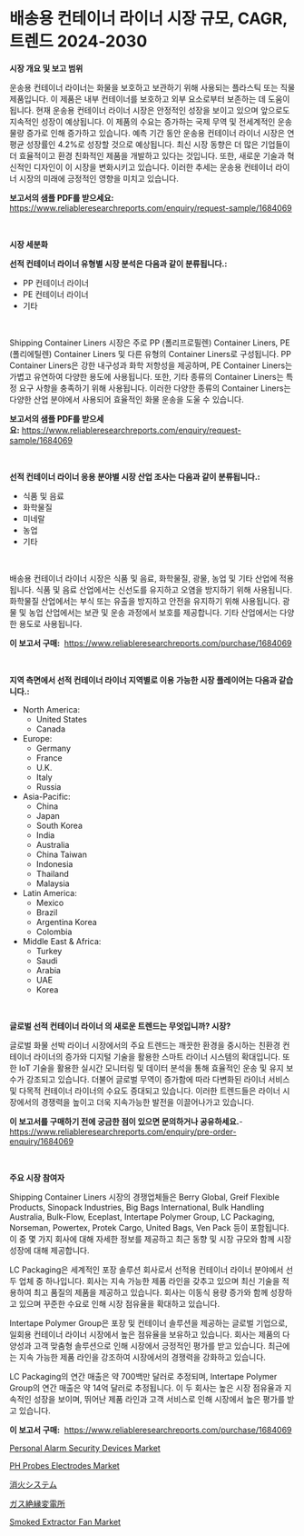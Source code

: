 <p><h1>배송용 컨테이너 라이너 시장 규모, CAGR, 트렌드 2024-2030</h1></p><p><strong>시장 개요 및 보고 범위</strong></p>
<p><p>운송용 컨테이너 라이너는 화물을 보호하고 보관하기 위해 사용되는 플라스틱 또는 직물 제품입니다. 이 제품은 내부 컨테이너를 보호하고 외부 요소로부터 보존하는 데 도움이 됩니다. 현재 운송용 컨테이너 라이너 시장은 안정적인 성장을 보이고 있으며 앞으로도 지속적인 성장이 예상됩니다. 이 제품의 수요는 증가하는 국제 무역 및 전세계적인 운송 물량 증가로 인해 증가하고 있습니다. 예측 기간 동안 운송용 컨테이너 라이너 시장은 연평균 성장률인 4.2%로 성장할 것으로 예상됩니다. 최신 시장 동향은 더 많은 기업들이 더 효율적이고 환경 친화적인 제품을 개발하고 있다는 것입니다. 또한, 새로운 기술과 혁신적인 디자인이 이 시장을 변화시키고 있습니다. 이러한 추세는 운송용 컨테이너 라이너 시장의 미래에 긍정적인 영향을 미치고 있습니다.</p></p>
<p><strong>보고서의 샘플 PDF를 받으세요:</strong> <a href="https://www.reliableresearchreports.com/enquiry/request-sample/1684069">https://www.reliableresearchreports.com/enquiry/request-sample/1684069</a></p>
<p>&nbsp;</p>
<p><strong>시장 세분화</strong></p>
<p><strong>선적 컨테이너 라이너 유형별 시장 분석은 다음과 같이 분류됩니다.:</strong></p>
<p><ul><li>PP 컨테이너 라이너</li><li>PE 컨테이너 라이너</li><li>기타</li></ul></p>
<p>&nbsp;</p>
<p><p>Shipping Container Liners 시장은 주로 PP (폴리프로필렌) Container Liners, PE (폴리에틸렌) Container Liners 및 다른 유형의 Container Liners로 구성됩니다. PP Container Liners은 강한 내구성과 화학 저항성을 제공하며, PE Container Liners는 가볍고 유연하여 다양한 용도에 사용됩니다. 또한, 기타 종류의 Container Liners는 특정 요구 사항을 충족하기 위해 사용됩니다. 이러한 다양한 종류의 Container Liners는 다양한 산업 분야에서 사용되어 효율적인 화물 운송을 도울 수 있습니다.</p></p>
<p><strong>보고서의 샘플 PDF를 받으세요:</strong>&nbsp;<a href="https://www.reliableresearchreports.com/enquiry/request-sample/1684069">https://www.reliableresearchreports.com/enquiry/request-sample/1684069</a></p>
<p>&nbsp;</p>
<p><strong> 선적 컨테이너 라이너 응용 분야별 시장 산업 조사는 다음과 같이 분류됩니다.:</strong></p>
<p><ul><li>식품 및 음료</li><li>화학물질</li><li>미네랄</li><li>농업</li><li>기타</li></ul></p>
<p>&nbsp;</p>
<p><p>배송용 컨테이너 라이너 시장은 식품 및 음료, 화학물질, 광물, 농업 및 기타 산업에 적용됩니다. 식품 및 음료 산업에서는 신선도를 유지하고 오염을 방지하기 위해 사용됩니다. 화학물질 산업에서는 부식 또는 유출을 방지하고 안전을 유지하기 위해 사용됩니다. 광물 및 농업 산업에서는 보관 및 운송 과정에서 보호를 제공합니다. 기타 산업에서는 다양한 용도로 사용됩니다.</p></p>
<p><strong>이 보고서 구매:</strong>&nbsp; <a href="https://www.reliableresearchreports.com/purchase/1684069">https://www.reliableresearchreports.com/purchase/1684069</a></p>
<p>&nbsp;</p>
<p><strong>지역 측면에서 선적 컨테이너 라이너 지역별로 이용 가능한 시장 플레이어는 다음과 같습니다.:</strong></p>
<p><ul>
    <li>
        North America:
        <ul>
            <li>United States</li>
            <li>Canada</li>
        </ul>
    </li>
    <li>
        Europe:
        <ul>
            <li>Germany</li>
            <li>France</li>
            <li>U.K.</li>
            <li>Italy</li>
            <li>Russia</li>
        </ul>
    </li>
    <li>
        Asia-Pacific:
        <ul>
            <li>China</li>
            <li>Japan</li>
            <li>South Korea</li>
            <li>India</li>
            <li>Australia</li>
            <li>China Taiwan</li>
            <li>Indonesia</li>
            <li>Thailand</li>
            <li>Malaysia</li>
        </ul>
    </li>
    <li>
        Latin America:
        <ul>
            <li>Mexico</li>
            <li>Brazil</li>
            <li>Argentina Korea</li>
            <li>Colombia</li>
        </ul>
    </li>
    <li>
        Middle East & Africa:
        <ul>
            <li>Turkey</li>
            <li>Saudi</li>
            <li>Arabia</li>
            <li>UAE</li>
            <li>Korea</li>
        </ul>
    </li>
    </ul></p>
<p>&nbsp;</p>
<p><strong>글로벌 선적 컨테이너 라이너 의 새로운 트렌드는 무엇입니까? 시장?</strong></p>
<p><p>글로벌 화물 선박 라이너 시장에서의 주요 트렌드는 깨끗한 환경을 중시하는 친환경 컨테이너 라이너의 증가와 디지털 기술을 활용한 스마트 라이너 시스템의 확대입니다. 또한 IoT 기술을 활용한 실시간 모니터링 및 데이터 분석을 통해 효율적인 운송 및 유지 보수가 강조되고 있습니다. 더불어 글로벌 무역이 증가함에 따라 다변화된 라이너 서비스 및 다목적 컨테이너 라이너의 수요도 증대되고 있습니다. 이러한 트렌드들은 라이너 시장에서의 경쟁력을 높이고 더욱 지속가능한 발전을 이끌어나가고 있습니다.</p></p>
<p><strong>이 보고서를 구매하기 전에 궁금한 점이 있으면 문의하거나 공유하세요.</strong>- <a href="https://www.reliableresearchreports.com/enquiry/pre-order-enquiry/1684069">https://www.reliableresearchreports.com/enquiry/pre-order-enquiry/1684069</a></p>
<p>&nbsp;</p>
<p><strong>주요 시장 참여자</strong></p>
<p><p>Shipping Container Liners 시장의 경쟁업체들은 Berry Global, Greif Flexible Products, Sinopack Industries, Big Bags International, Bulk Handling Australia, Bulk-Flow, Eceplast, Intertape Polymer Group, LC Packaging, Norseman, Powertex, Protek Cargo, United Bags, Ven Pack 등이 포함됩니다. 이 중 몇 가지 회사에 대해 자세한 정보를 제공하고 최근 동향 및 시장 규모와 함께 시장 성장에 대해 제공합니다. </p><p>LC Packaging은 세계적인 포장 솔루션 회사로서 선적용 컨테이너 라이너 분야에서 선두 업체 중 하나입니다. 회사는 지속 가능한 제품 라인을 갖추고 있으며 최신 기술을 적용하여 최고 품질의 제품을 제공하고 있습니다. 회사는 이동식 용량 증가와 함께 성장하고 있으며 꾸준한 수요로 인해 시장 점유율을 확대하고 있습니다. </p><p>Intertape Polymer Group은 포장 및 컨테이너 솔루션을 제공하는 글로벌 기업으로, 일회용 컨테이너 라이너 시장에서 높은 점유율을 보유하고 있습니다. 회사는 제품의 다양성과 고객 맞춤형 솔루션으로 인해 시장에서 긍정적인 평가를 받고 있습니다. 최근에는 지속 가능한 제품 라인을 강조하여 시장에서의 경쟁력을 강화하고 있습니다.</p><p>LC Packaging의 연간 매출은 약 700백만 달러로 추정되며, Intertape Polymer Group의 연간 매출은 약 14억 달러로 추정됩니다. 이 두 회사는 높은 시장 점유율과 지속적인 성장을 보이며, 뛰어난 제품 라인과 고객 서비스로 인해 시장에서 높은 평가를 받고 있습니다.</p></p>
<p><strong>이 보고서 구매:</strong>&nbsp;&nbsp;<a href="https://www.reliableresearchreports.com/purchase/1684069">https://www.reliableresearchreports.com/purchase/1684069</a></p>
<p><p><a href="https://view.publitas.com/reportprime-1/personal-alarm-security-devices-market-size-share-trends-analysis-report-by-material-by-type-by-end-user-by-region-and-segment-forecasts-2024-2031/">Personal Alarm Security Devices Market</a></p><p><a href="https://github.com/timeliteaut/Market-Research-Report-List-1/blob/main/ph-probes-electrodes-market.md">PH Probes Electrodes Market</a></p><p><a href="https://medium.com/@minnieebert2827/%E6%B6%88%E7%81%AB%E8%A3%85%E7%BD%AE%E5%B8%82%E5%A0%B4%E5%88%86%E6%9E%90-%E3%81%9D%E3%81%AEcagr-%E5%B8%82%E5%A0%B4%E3%82%BB%E3%82%B0%E3%83%A1%E3%83%B3%E3%83%86%E3%83%BC%E3%82%B7%E3%83%A7%E3%83%B3-%E3%81%8A%E3%82%88%E3%81%B3%E3%82%B0%E3%83%AD%E3%83%BC%E3%83%90%E3%83%AB%E7%94%A3%E6%A5%AD%E6%A6%82%E8%A6%81-af2bd188cfb3">消火システム</a></p><p><a href="https://medium.com/@catherine10203/%E3%82%AC%E3%82%B9%E7%B5%B6%E7%B8%81%E5%A4%89%E9%9B%BB%E6%89%80%E5%B8%82%E5%A0%B4%E3%81%AE%E6%8C%87%E6%A8%99%E3%82%92%E8%A7%A3%E8%AA%AD%E3%81%99%E3%82%8B-%E5%B8%82%E5%A0%B4%E3%82%B7%E3%82%A7%E3%82%A2-%E3%83%88%E3%83%AC%E3%83%B3%E3%83%89-%E6%88%90%E9%95%B7%E3%83%91%E3%82%BF%E3%83%BC%E3%83%B3-27df39396578">ガス絶縁変電所</a></p><p><a href="https://extreme-scabiosa-c81.notion.site/Smoked-Extractor-Fan-Market-Dynamics-2024-2031-Also-about-Its-Market-Trends-Projections-and-Oppor-7578735debd54cc99fa8eb1d942cc50c">Smoked Extractor Fan Market</a></p></p>

